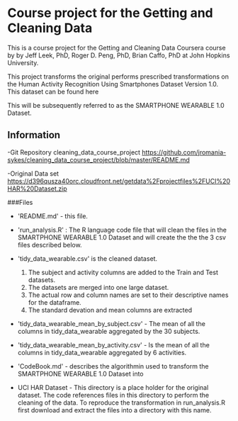 # Course project for the Getting and Cleaning Data


This is a course project for the Getting and Cleaning Data Coursera course by by Jeff Leek, PhD, Roger D. Peng, PhD, Brian Caffo, PhD at John Hopkins University.

This project transforms the original performs prescribed transformations on the Human Activity Recognition Using Smartphones Dataset
Version 1.0.  This dataset can be found here 

This will be subsequently referred to as the SMARTPHONE WEARABLE 1.0 Dataset.



## Information

-Git Repository cleaning_data_course_project
https://github.com/jromania-sykes/cleaning_data_course_project/blob/master/README.md

-Original Data set https://d396qusza40orc.cloudfront.net/getdata%2Fprojectfiles%2FUCI%20HAR%20Dataset.zip 

###Files

- 'README.md' - this file.

- 'run_analysis.R' : The R language code file that will clean the files in the SMARTPHONE WEARABLE 1.0 Dataset and 
will create the the the 3 csv files described below.

- 'tidy_data_wearable.csv' is the cleaned dataset.  
	 1. The subject and activity columns are added to the Train and Test datasets.
	 1. The datasets are merged into one large dataset.
	 1. The actual row and column names are set to their descriptive names for the dataframe.
	 1. The standard devation and mean columns are extracted
	 
	 
- 'tidy_data_wearable_mean_by_subject.csv' - The mean of all the columns in tidy_data_wearable aggregated by the 30 subjects.

- 'tidy_data_wearable_mean_by_activity.csv' - Is the mean of all the columns in tidy_data_wearable aggregated by 6 activities.


- 'CodeBook.md' - describes the algorithmin used to transform the SMARTPHONE WEARABLE 1.0 Dataset into 

-  UCI HAR Dataset - This directory is a place holder for the original dataset.  The code 
	references files in this directory to perform the cleaning of the data.  To reproduce the transformation in run_analysis.R first download and extract the files into a directory with this name.
	

